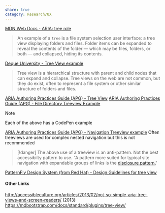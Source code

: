 ```yaml
---
share: true
category: Research/UX
---
```


[MDN Web Docs - ARIA: tree role](https://developer.mozilla.org/en-US/docs/Web/Accessibility/ARIA/Roles/tree_role) 
> An example of a `tree` is a file system selection user interface: a tree view displaying folders and files. Folder items can be expanded to reveal the contents of the folder — which may be files, folders, or both — and collapsed, hiding its contents.


[Deque University - Tree View example](https://dequeuniversity.com/library/aria/tree-view)
> Tree view is a hierarchical structure with parent and child nodes that can expand and collapse. Tree views on the web are not common, but they do exist, often to represent a file system or other similar structure of folders and files.


[ARIA Authoring Practices Guide (APG) - Tree View](https://www.w3.org/WAI/ARIA/apg/patterns/treeview/)
[ARIA Authoring Practices Guide (APG) - File Directory Treeview Example](https://www.w3.org/WAI/ARIA/apg/example-index/treeview/treeview-1/treeview-1b.html)
> [!note]
> Each of the above has a CodePen example
 
[ARIA Authoring Practices Guide (APG) - Navigation Treeview example](https://www.w3.org/WAI/ARIA/apg/example-index/treeview/treeview-navigation)
Often treeviews are used for complex nested navigation but this is not recommended
> [!danger]
> The above use of a treeview is an anti-pattern. Not the best accessibilty pattern to use. 
> "A pattern more suited for typical site navigation with expandable groups of links is the [disclosure pattern.](https://www.w3.org/WAI/ARIA/apg/patterns/disclosure/)"

[PatternFly Design System (from Red Hat) - Design Guidelines for tree view](https://www.patternfly.org/2021.16/components/tree-view/design-guidelines)

#### Other Links
http://accessibleculture.org/articles/2013/02/not-so-simple-aria-tree-views-and-screen-readers/ (2013)
https://mdbootstrap.com/docs/standard/plugins/tree-view/ 